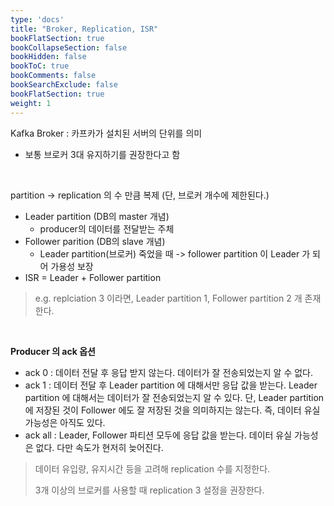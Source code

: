```yaml
---
type: 'docs'
title: "Broker, Replication, ISR"
bookFlatSection: true
bookCollapseSection: false
bookHidden: false
bookToC: true
bookComments: false
bookSearchExclude: false
bookFlatSection: true
weight: 1
---
```


Kafka Broker : 카프카가 설치된 서버의 단위를 의미
- 보통 브로커 3대 유지하기를 권장한다고 함

<br>

partition -> replication 의 수 만큼 복제 (단, 브로커 개수에 제한된다.)
- Leader partition (DB의 master 개념)
  - producer의 데이터를 전달받는 주체
- Follower parition (DB의 slave 개념)
  - Leader partition(브로커) 죽었을 때 -> follower partition 이 Leader 가 되어 가용성 보장
- ISR = Leader + Follower partition

> e.g. replciation 3 이라면, Leader partition 1, Follower partition 2 개 존재한다.

<br>

**Producer 의 ack 옵션**

- ack 0 : 데이터 전달 후 응답 받지 않는다. 데이터가 잘 전송되었는지 알 수 없다.
- ack 1 : 데이터 전달 후 Leader partition 에 대해서만 응답 값을 받는다. Leader partition 에 대해서는 데이터가 잘 전송되었는지 알 수 있다. 단, Leader partition 에 저장된 것이 Follower 에도 잘 저장된 것을 의미하지는 않는다. 즉, 데이터 유실 가능성은 아직도 있다.
- ack all : Leader, Follower 파티션 모두에 응답 값을 받는다. 데이터 유실 가능성은 없다. 다만 속도가 현저히 늦어진다.

> 데이터 유입량, 유지시간 등을 고려해 replication 수를 지정한다.
> 
> 3개 이상의 브로커를 사용할 때 replication 3 설정을 권장한다.